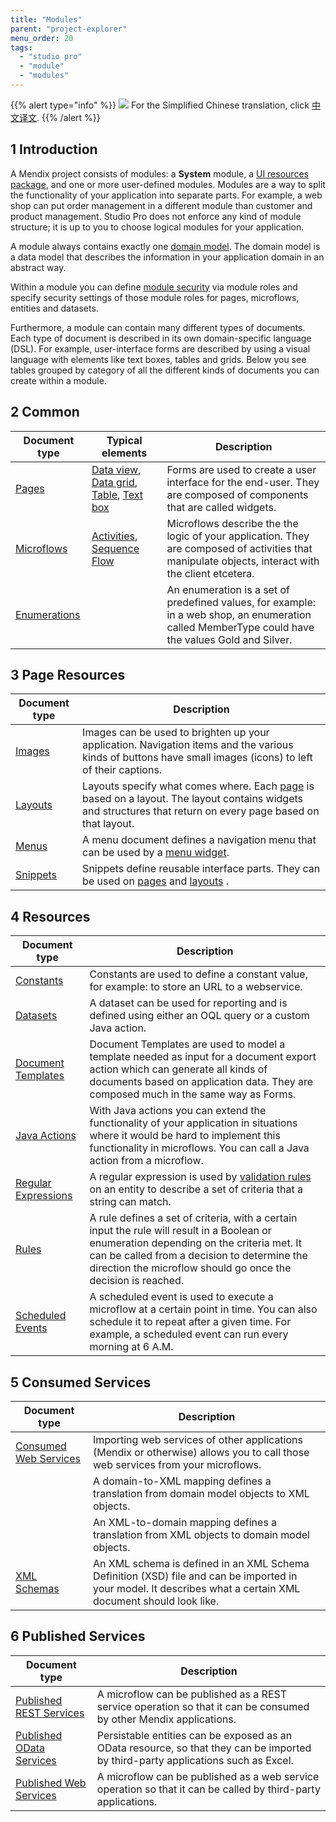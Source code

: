```yaml
---
title: "Modules"
parent: "project-explorer"
menu_order: 20
tags:
  - "studio pro"
  - "module"
  - "modules"
---
```


{{% alert type="info" %}}
<img src="attachments/chinese-translation/china.png" style="display: inline-block; margin: 0" /> For the Simplified Chinese translation, click [中文译文](https://cdn.mendix.tencent-cloud.com/documentation/refguide8/modules.pdf).
{{% /alert %}}

## 1 Introduction

A Mendix project consists of modules: a **System** module, a [UI resources package](ui-resources-package), and one or more user-defined modules. Modules are a way to split the functionality of your application into separate parts. For example, a web shop can put order management in a different module than customer and product management. Studio Pro does not enforce any kind of module structure; it is up to you to choose logical modules for your application.

A module always contains exactly one [domain model](domain-model). The domain model is a data model that describes the information in your application domain in an abstract way.

Within a module you can define [module security](module-security) via module roles and specify security settings of those module roles for pages, microflows, entities and datasets.

Furthermore, a module can contain many different types of documents. Each type of document is described in its own domain-specific language (DSL). For example, user-interface forms are described by using a visual language with elements like text boxes, tables and grids. Below you see tables grouped by category of all the different kinds of documents you can create within a module.

## 2 Common

| Document type                | Typical elements                                                                     | Description                                                                                                                                        |
| ---------------------------- | ------------------------------------------------------------------------------------ | -------------------------------------------------------------------------------------------------------------------------------------------------- |
| [Pages](pages)               | [Data view](data-view), [Data grid](data-grid), [Table](table), [Text box](text-box) | Forms are used to create a user interface for the end-user. They are composed of components that are called widgets.                               |
| [Microflows](microflows)     | [Activities](activities), [Sequence Flow](sequence-flow)                             | Microflows describe the the logic of your application. They are composed of activities that manipulate objects, interact with the client etcetera. |
| [Enumerations](enumerations) |                                                                                      | An enumeration is a set of predefined values, for example: in a web shop, an enumeration called MemberType could have the values Gold and Silver.  |

## 3 Page Resources

| Document type       | Description                                                                                                                                                           |
| ------------------- | --------------------------------------------------------------------------------------------------------------------------------------------------------------------- |
| [Images](images)    | Images can be used to brighten up your application. Navigation items and the various kinds of buttons have small images (icons) to left of their captions.            |
| [Layouts](layout)   | Layouts specify what comes where. Each  [page](page) is based on a layout. The layout contains widgets and structures that return on every page based on that layout. |
| [Menus](menu)       | A menu document defines a navigation menu that can be used by a  [menu widget](menu-widgets).                                                                         |
| [Snippets](snippet) | Snippets define reusable interface parts. They can be used on  [pages](page) and  [layouts](layout) .                                                                 |

## 4 Resources

| Document type                              | Description                                                                                                                                                                                                                                              |
| ------------------------------------------ | -------------------------------------------------------------------------------------------------------------------------------------------------------------------------------------------------------------------------------------------------------- |
| [Constants](constants)                     | Constants are used to define a constant value, for example: to store an URL to a webservice.                                                                                                                                                             |
| [Datasets](data-sets)                      | A dataset can be used for reporting and is defined using either an OQL query or a custom Java action.                                                                                                                                                    |
| [Document Templates](document-templates)   | Document Templates are used to model a template needed as input for a document export action which can generate all kinds of documents based on application data. They are composed much in the same way as Forms.                                       |
| [Java Actions](java-actions)               | With Java actions you can extend the functionality of your application in situations where it would be hard to implement this functionality in microflows. You can call a Java action from a microflow.                                                  |
| [Regular Expressions](regular-expressions) | A regular expression is used by [validation rules](validation-rules) on an entity to describe a set of criteria that a string can match.                                                                                                                 |
| [Rules](rules)                             | A rule defines a set of criteria, with a certain input the rule will result in a Boolean or enumeration depending on the criteria met. It can be called from a decision to determine the direction the microflow should go once the decision is reached. |
| [Scheduled Events](scheduled-events)       | A scheduled event is used to execute a microflow at a certain point in time. You can also schedule it to repeat after a given time. For example, a scheduled event can run every morning at 6 A.M.                                                       |

## 5 Consumed Services

| Document type                                  | Description                                                                                                                                                   |
| ---------------------------------------------- | ------------------------------------------------------------------------------------------------------------------------------------------------------------- |
| [Consumed Web Services](consumed-web-services) | Importing web services of other applications (Mendix or otherwise) allows you to call those web services from your microflows.                                |
|                                                | A domain-to-XML mapping defines a translation from domain model objects to XML objects.                                                                       |
|                                                | An XML-to-domain mapping defines a translation from XML objects to domain model objects.                                                                      |
| [XML Schemas](xml-schemas)                     | An XML schema is defined in an XML Schema Definition (XSD) file and can be imported in your model. It describes what a certain XML document should look like. |

## 6 Published Services

| Document type                                        | Description                                                                                                                       |
| ---------------------------------------------------- | --------------------------------------------------------------------------------------------------------------------------------- |
| [Published REST Services](published-rest-services)   | A microflow can be published as a REST service operation so that it can be consumed by other Mendix applications.                 |
| [Published OData Services](published-odata-services) | Persistable entities can be exposed as an OData resource, so that they can be imported by third-party applications such as Excel. |
| [Published Web Services](published-web-services)     | A microflow can be published as a web service operation so that it can be called by third-party applications.                     |
